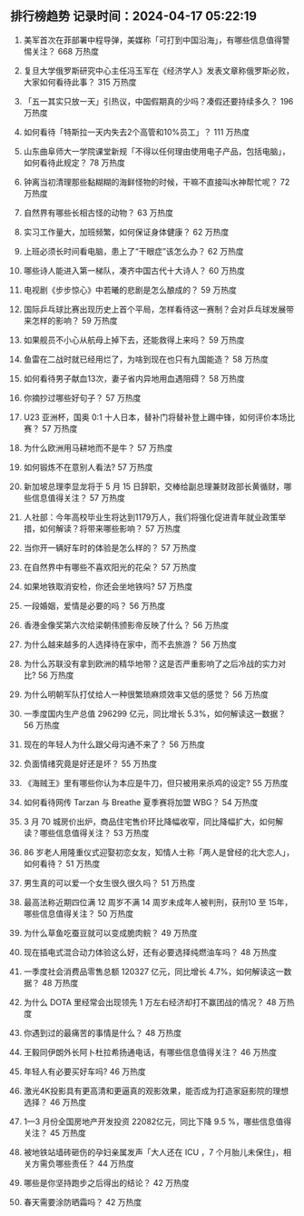 
## 排行榜趋势 记录时间：2024-04-17 05:22:19
  
  1. 美军首次在菲部署中程导弹，美媒称「可打到中国沿海」，有哪些信息值得警惕关注？ 668 万热度
    
  2. 复旦大学俄罗斯研究中心主任冯玉军在《经济学人》发表文章称俄罗斯必败，大家如何看待此事？ 315 万热度
    
  3. 「五一其实只放一天」引热议，中国假期真的少吗？凑假还要持续多久？ 196 万热度
    
  4. 如何看待「特斯拉一天内失去2个高管和10%员工」？ 111 万热度
    
  5. 山东曲阜师大一学院课堂新规「不得以任何理由使用电子产品，包括电脑」，如何看待此规定？ 78 万热度
    
  6. 钟离当初清理那些黏糊糊的海鲜怪物的时候，干嘛不直接叫水神帮忙呢？ 72 万热度
    
  7. 自然界有哪些长相古怪的动物？ 63 万热度
    
  8. 实习工作量大，加班频繁，如何保证身体健康？ 62 万热度
    
  9. 上班必须长时间看电脑，患上了“干眼症”该怎么办？ 62 万热度
    
  10. 哪些诗人能进入第一梯队，凑齐中国古代十大诗人？ 60 万热度
    
  11. 电视剧《步步惊心》中若曦的悲剧是怎么酿成的？ 59 万热度
    
  12. 国际乒乓球比赛出现历史上首个平局，怎样看待这一赛制？会对乒乓球发展带来怎样的影响？ 59 万热度
    
  13. 如果舰员不小心从航母上掉下去，还能救得上来吗？ 59 万热度
    
  14. 鱼雷在二战时就已经用烂了，为啥到现在也只有九国能造？ 58 万热度
    
  15. 如何看待男子献血13次，妻子省内异地用血遇阻碍？ 58 万热度
    
  16. 你摘抄过哪些好句子？ 57 万热度
    
  17. U23 亚洲杯，国奥 0:1 十人日本，替补门将替补登上踢中锋，如何评价本场比赛？ 57 万热度
    
  18. 为什么欧洲用马耕地而不是牛？ 57 万热度
    
  19. 如何锻炼不在意别人看法? 57 万热度
    
  20. 新加坡总理李显龙将于 5 月 15 日辞职，交棒给副总理兼财政部长黄循财，哪些信息值得关注？ 57 万热度
    
  21. 人社部：今年高校毕业生将达到1179万人，我们将强化促进青年就业政策举措，如何解读？将带来哪些影响？ 57 万热度
    
  22. 当你开一辆好车时的体验是怎么样的？ 57 万热度
    
  23. 在自然界中有哪些不喜欢阳光的花朵？ 57 万热度
    
  24. 如果地铁取消安检，你还会坐地铁吗? 57 万热度
    
  25. 一段婚姻，爱情是必要的吗？ 56 万热度
    
  26. 香港金像奖第六次给梁朝伟颁影帝反映了什么？ 56 万热度
    
  27. 为什么越来越多的人选择待在家中，而不去旅游？ 56 万热度
    
  28. 为什么苏联没有拿到欧洲的精华地带？这是否严重影响了之后冷战的实力对比? 56 万热度
    
  29. 为什么明朝军队打仗给人一种很繁琐麻烦效率又低的感觉？ 56 万热度
    
  30. 一季度国内生产总值 296299 亿元，同比增⻓ 5.3%，如何解读这一数据？ 56 万热度
    
  31. 现在的年轻人为什么跟父母沟通不来了？ 56 万热度
    
  32. 负面情绪究竟是好还是坏？ 55 万热度
    
  33. 《海贼王》里有哪些你认为本应是牛刀，但只被用来杀鸡的设定? 55 万热度
    
  34. 如何看待网传 Tarzan 与 Breathe 夏季赛将加盟 WBG？ 54 万热度
    
  35. 3 月 70 城房价出炉，商品住宅售价环比降幅收窄，同比降幅扩大，如何解读？哪些信息值得关注？ 53 万热度
    
  36. 86 岁老人用隆重仪式迎娶初恋女友，知情人士称「两人是曾经的北大恋人」，如何看待？ 51 万热度
    
  37. 男生真的可以爱一个女生很久很久吗？ 51 万热度
    
  38. 最高法称近期四位满 12 周岁不满 14 周岁未成年人被判刑，获刑10 至 15年，哪些信息值得关注？ 50 万热度
    
  39. 为什么草鱼吃蚕豆就可以变成脆肉鲩？ 49 万热度
    
  40. 现在插电式混合动力体验这么好，还有必要选择纯燃油车吗？ 48 万热度
    
  41. 一季度社会消费品零售总额 120327 亿元，同比增长 4.7%，如何解读这一数据？ 48 万热度
    
  42. 为什么 DOTA 里经常会出现领先 1 万左右经济却打不赢团战的情况？ 48 万热度
    
  43. 你遇到过的最痛苦的事情是什么？ 48 万热度
    
  44. 王毅同伊朗外长阿卜杜拉希扬通电话，有哪些信息值得关注？ 46 万热度
    
  45. 年轻人有必要买好车吗? 46 万热度
    
  46. 激光4K投影具有更高清和更逼真的观影效果，能否成为打造家庭影院的理想选择？ 46 万热度
    
  47. 1—3 月份全国房地产开发投资 22082亿元，同比下降 9.5 %，哪些信息值得关注？ 45 万热度
    
  48. 被地铁站墙砖砸伤的孕妇亲属发声「大人还在 ICU ，7 个月胎儿未保住」，相关方需负哪些责任？ 44 万热度
    
  49. 哪些是你坚持跑步之后得出的结论？ 42 万热度
    
  50. 春天需要涂防晒霜吗？ 42 万热度
    